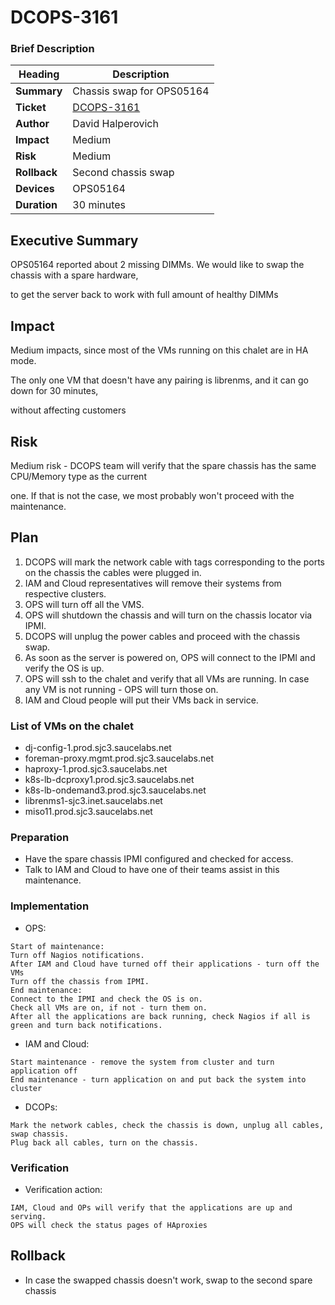 # DCOPS-3161
### Brief Description

| Heading      | Description                                                  |
| ------------ | ------------------------------------------------------------ |
| **Summary**  | Chassis swap for OPS05164                                    |
| **Ticket**   | [DCOPS-3161](https://saucedev.atlassian.net/browse/DCOPS-3161) |
| **Author**   | David Halperovich                                            |
| **Impact**   | Medium                                                       |
| **Risk**     | Medium                                                       |
| **Rollback** | Second chassis swap                                          |
| **Devices**  | OPS05164                                                     |
| **Duration** | 30 minutes                                                   |

## Executive Summary

OPS05164 reported about 2 missing DIMMs. We would like to swap the chassis with a spare hardware, 

to get the server back to work with full amount of healthy DIMMs

## Impact

Medium impacts, since most of the VMs running on this chalet are in HA mode.

The only one VM that doesn't have any pairing is librenms, and it can go down for 30 minutes, 

without affecting customers

## Risk

Medium risk - DCOPS team will verify that the spare chassis has the same CPU/Memory type as the current

one. If that is not the case, we most probably won't proceed with the maintenance.

## Plan

1. DCOPS will mark the network cable with tags corresponding to the ports on the chassis the cables were plugged in.
2. IAM and Cloud representatives will remove their systems from respective clusters.
3. OPS will turn off all the VMS.
4. OPS will shutdown the chassis and will turn on the chassis locator via IPMI.
5. DCOPS will unplug the power cables and proceed with the chassis swap.
6. As soon as the server is powered on, OPS will connect to the IPMI and verify the OS is up.
7. OPS will ssh to the chalet and verify that all VMs are running. In case any VM is not running - OPS will turn those on.
8. IAM and Cloud people will put their VMs back in service.

### List of VMs on the chalet

* dj-config-1.prod.sjc3.saucelabs.net
* foreman-proxy.mgmt.prod.sjc3.saucelabs.net
* haproxy-1.prod.sjc3.saucelabs.net
* k8s-lb-dcproxy1.prod.sjc3.saucelabs.net
* k8s-lb-ondemand3.prod.sjc3.saucelabs.net
* librenms1-sjc3.inet.saucelabs.net
* miso11.prod.sjc3.saucelabs.net

### Preparation

* Have the spare chassis IPMI configured and checked for access.
* Talk to IAM and Cloud to have one of their teams assist in this maintenance.

### Implementation

* OPS:

```
Start of maintenance:
Turn off Nagios notifications.
After IAM and Cloud have turned off their applications - turn off the VMs
Turn off the chassis from IPMI.
End maintenance:
Connect to the IPMI and check the OS is on.
Check all VMs are on, if not - turn them on.
After all the applications are back running, check Nagios if all is green and turn back notifications.
```

* IAM and Cloud:

```
Start maintenance - remove the system from cluster and turn application off 
End maintenance - turn application on and put back the system into cluster
```

* DCOPs:

```
Mark the network cables, check the chassis is down, unplug all cables, swap chassis.
Plug back all cables, turn on the chassis.
```



### Verification

* Verification action:

```
IAM, Cloud and OPs will verify that the applications are up and serving.
OPS will check the status pages of HAproxies
```

## Rollback

* In case the swapped chassis doesn't work, swap to the second spare chassis
